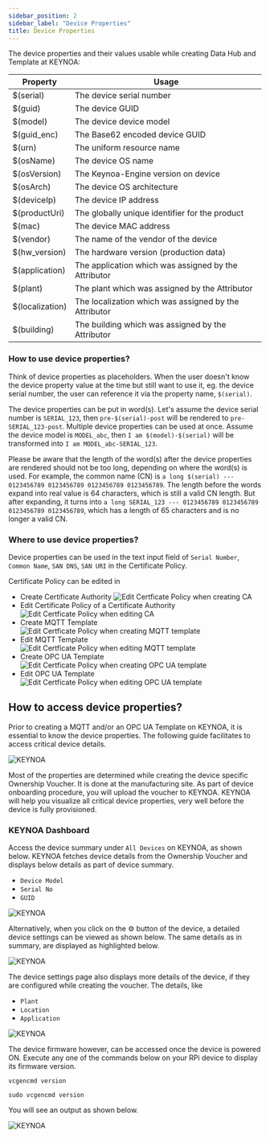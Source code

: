```yaml
---
sidebar_position: 2
sidebar_label: "Device Properties"
title: Device Properties
---
```


The device properties and their values usable while creating Data Hub and Template at KEYNOA:

| Property        | Usage                                                 |
|-----------------|-------------------------------------------------------|
| $(serial)       | The device serial number                              |
| $(guid)         | The device GUID                                       |
| $(model)        | The device device model                               |
| $(guid_enc)     | The Base62 encoded device GUID                        |
| $(urn)          | The uniform resource name                             |
| $(osName)       | The device OS name                                    |
| $(osVersion)    | The Keynoa-Engine version on device                   |
| $(osArch)       | The device OS architecture                            |
| $(deviceIp)     | The device IP address                                 |
| $(productUri)   | The globally unique identifier for the product        |
| $(mac)          | The device MAC address                                |
| $(vendor)       | The name of the vendor of the device                  |
| $(hw_version)   | The hardware version (production data)                |
| $(application)  | The application which was assigned by the Attributor  |
| $(plant)        | The plant which was assigned by the Attributor        |
| $(localization) | The localization which was assigned by the Attributor |
| $(building)     | The building which was assigned by the Attributor     |

### How to use device properties?
Think of device properties as placeholders. 
When the user doesn't know the device property value at the time but still want to use it, eg. the device serial number,
the user can reference it via the property name, `$(serial)`. 

The device properties can be put in word(s). Let's assume the device serial number is `SERIAL_123`, then 
`pre-$(serial)-post` will be rendered to `pre-SERIAL_123-post`.
Multiple device properties can be used at once. Assume the device model is `MODEL_abc`, then `I am $(model)-$(serial)` will be
transformed into `I am MODEL_abc-SERIAL_123`.

Please be aware that the length of the word(s) after the device properties are rendered should not be too long, 
depending on where the word(s) is used. 
For example, the common name (CN) is `a long $(serial) --- 0123456789 0123456789 0123456789 0123456789`.
The length before the words expand into real value is 64 characters, which is still a valid CN length.
But after expanding, it turns into `a long SERIAL_123 --- 0123456789 0123456789 0123456789 0123456789`, 
which has a length of 65 characters and is no longer a valid CN.

### Where to use device properties?
Device properties can be used in the text input field of `Serial Number`, `Common Name`, `SAN DNS`, `SAN URI` 
in the Certificate Policy.

Certificate Policy can be edited in
- Create Certificate Authority
  ![Edit Certficate Policy when creating CA](/img/KEYNOA/reference-doc/Device-Properties/default-cert-template-create-CA.png)
- Edit Certificate Policy of a Certificate Authority
  ![Edit Certficate Policy when editing CA](/img/KEYNOA/reference-doc/Device-Properties/default-cert-template-edit-CA.png)
- Create MQTT Template
  ![Edit Certficate Policy when creating MQTT template](/img/KEYNOA/reference-doc/Device-Properties/cert-template-create-mqtt.png)
- Edit MQTT Template
  ![Edit Certficate Policy when editing MQTT template](/img/KEYNOA/reference-doc/Device-Properties/cert-template-edit-mqtt.png)
- Create OPC UA Template
  ![Edit Certficate Policy when creating OPC UA template](/img/KEYNOA/reference-doc/Device-Properties/cert-template-create-OPCUA.png)
- Edit OPC UA Template
  ![Edit Certficate Policy when editing OPC UA template](/img/KEYNOA/reference-doc/Device-Properties/cert-template-edit-OPCUA.png)


## How to access device properties?

Prior to creating a MQTT and/or an OPC UA Template on KEYNOA, it is essential to know the device properties. The following guide facilitates to access critical device details. 

![KEYNOA](/img/KEYNOA/reference-doc/Device-Properties/device-properties.png)

Most of the properties are determined while creating the device specific Ownership Voucher. It is done at the manufacturing site. As part of device onboarding procedure, you will upload the voucher to KEYNOA. KEYNOA will help you visualize all critical device properties, very well before the device is fully provisioned.


### KEYNOA Dashboard

Access the device summary under `All Devices` on KEYNOA, as shown below. KEYNOA fetches device details from the Ownership Voucher and displays below details as part of device summary.

- `Device Model`
- `Serial No`
- `GUID`

![KEYNOA](/img/KEYNOA/reference-doc/Device-Properties/device-summary.png)

Alternatively, when you click on the :gear: button of the device, a detailed device settings can be viewed as shown below. The same details as in summary, are displayed as highlighted below.

![KEYNOA](/img/KEYNOA/reference-doc/Device-Properties/device-detailed-settings-1.png)


The device settings page also displays more details of the device, if they are configured while creating the voucher. The details, like

- `Plant`
- `Location`
- `Application`
 
![KEYNOA](/img/KEYNOA/reference-doc/Device-Properties/device-detailed-settings-2.png)

The device firmware however, can be accessed once the device is powered ON. Execute any one of the commands below on your RPi device to display its firmware version.

```
vcgencmd version
```
```
sudo vcgencmd version
```

You will see an output as shown below. 

![KEYNOA](/img/KEYNOA/reference-doc/Device-Properties/firmware-version.png)







